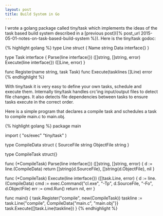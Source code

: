 ```yaml
---
layout: post
title: Build System in Go
---
```


I wrote a golang package called tiny/task which implements the ideas of the task based build system described in a [previous post]({% post_url 2015-05-01-notes-on-task-based-build-system %}).  Here is the tiny/task godoc:

{% highlight golang %}
type Line struct {
    Name string
    Data interface{}
}

type Task interface {
    Parse(line interface{}) ([]string, []string, error)
    Execute(line interface{}) ([]Line, error)
}

func Register(name string, task Task)
func Execute(tasklines []Line) error
{% endhighlight %}


With tiny/task it is very easy to define your own tasks, schedule and execute them.  Internally tiny/task handles crc'ing input/output files to detect file changes.  It also detects file dependencies between tasks to ensure tasks execute in the correct order.

Here is a simple program that declares a compile task and schedules a task to compile main.c to main.obj.

{% highlight golang %}
package main

import (
	"os/exec"
	"tiny/task"
)

type CompileData struct {
	SourceFile string
	ObjectFile string
}

type CompileTask struct{}

func (*CompileTask) Parse(line interface{}) ([]string, []string, error) {
	d := line.(CompileData)
	return []string{d.SourceFile}, []string{d.ObjectFile}, nil
}

func (*CompileTask) Execute(line interface{}) ([]task.Line, error) {
	d := line.(CompileData)
	cmd := exec.Command("cl.exe", "-Tp", d.SourceFile, "-Fo", d.ObjectFile)
	err := cmd.Run()
	return nil, err
}

func main() {
	task.Register("compile", new(CompileTask))
	taskline := task.Line{"compile", CompileData{"main.c", "main.obj"}}
	task.Execute([]task.Line{taskline})
}
{% endhighlight %}
